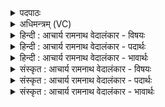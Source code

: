<details><summary>पदपाठः</summary>

उ꣣त꣢। प्र। पि꣣प्ये। ऊ꣡धः꣢꣯। अ꣡घ्न्या꣢꣯याः। अ। घ्न्या꣣याः। इ꣡न्दुः꣢꣯। धा꣡रा꣢꣯भिः। स꣣चते। सुमेधाः꣢। सु꣣। मेधाः꣢। मू꣣र्धा꣡न꣢म्। गा꣡वः꣢꣯। प꣡य꣢꣯सा। च꣣मू꣡षु꣢। अ꣣भि꣡। श्री꣡णन्ति। व꣡सु꣢꣯भिः। न। नि꣣क्तैः꣢। १४२०।
</details>

<details><summary>अधिमन्त्रम् (VC)</summary>

- पवमानः सोमः
- नोधा गौतमः
- त्रिष्टुप्
- धैवतः
</details>

<details><summary>हिन्दी : आचार्य रामनाथ वेदालंकार - विषयः</summary>

अगले मन्त्र में उपासक की आनन्द-प्राप्ति का वर्णन है।
</details>

<details><summary>हिन्दी : आचार्य रामनाथ वेदालंकार - पदार्थः</summary>

पदार्थान्वयभाषाः -  (उत) और, जीवात्मा-रूपी बछड़े को देखकर (अघ्न्यायाः) जगन्मातारूपिणी दुधारू गाय का (ऊधः) उधस् (प्र पिप्ये) आनन्दरूप दूध से जब बढ़ जाता है, तब (सुमेधाः) उत्कृष्ट मेधावाला (इन्दुः) जीवात्मा-रूपी बछड़ा (धाराभिः) आनन्द की धारों से (सचते) संयुक्त हो जाता है। (गावः) ज्ञानेन्द्रिय-रूप गौएँ (पयसा) ज्ञानरूप दूध से (मूर्धानम्) शरीर के प्रधान जीवात्मा को (चमूषु) प्राण-रूप पतीलों में (अभि श्रीणन्ति) परिपक्व करती हैं, (न) जैसे (निक्तैः) शुद्ध (वसुभिः) सूर्यकिरणों से फल आदि पकते हैं ॥३॥ यहाँ उपमा और निगरणरूप अतिशयोक्ति अलङ्कार है ॥३॥
</details>

<details><summary>हिन्दी : आचार्य रामनाथ वेदालंकार - भावार्थः</summary>

भावार्थभाषाः -  जैसे बछड़ा अपनी माँ गाय का दूध पीता है,वैसे ही उपासक जगन्माता के आनन्द-रस का पान करता है ॥३॥
</details>

<details><summary>संस्कृत : आचार्य रामनाथ वेदालंकार - विषयः</summary>

अथोपासकस्यानन्दप्राप्तिर्वर्ण्यते।
</details>

<details><summary>संस्कृत : आचार्य रामनाथ वेदालंकार - पदार्थः</summary>

पदार्थान्वयभाषाः -  (उत) अपि च, जीवात्मरूपं वत्सं दृष्ट्वा (अघ्न्यायाः) जगन्मातृरूपायाः धेनोः (ऊधः) आपीनं यदा (प्र पिप्ये) आनन्दरूपेण पयसा वर्धते, तदा (सुमेधाः) सुप्रज्ञः (इन्दुः) जीवात्मरूपः वत्सः (धाराभिः) आनन्दधाराभिः (सचते) समवेतो जायते। (गावः) ज्ञानेन्द्रियरूपाः क्षीरिण्यः (पयसा) ज्ञानरूपेण दुग्धेन (मूर्धानम्) देहे प्रधानभूतं जीवात्मानम् (चमूषु) प्राणरूपेषु पात्रेषु (अभि श्रीणन्ति) परिपक्वं कुर्वन्ति। [श्रीञ् पाके, क्र्यादिः।] (न) यथा (निक्तैः) शुद्धैः। [णिजिर् शौचपोषणयोः, जुहोत्यादिः।] (वसुभिः) सूर्यकिरणैः। [वसव आदित्यरश्मयो विवासनात्। निरु० १२।४१।] फलादीनि परिपच्यन्ते ॥३॥ अत्रोपमालङ्कारो निगरणरूपाऽतिशयोक्तिश्च ॥३॥
</details>

<details><summary>संस्कृत : आचार्य रामनाथ वेदालंकार - भावार्थः</summary>

भावार्थभाषाः -  यथा वत्सः स्वमातुर्धेनोः पयः पिबति तथैवोपासको जगन्मातुरानन्दरसं पिबति ॥३॥
</details>